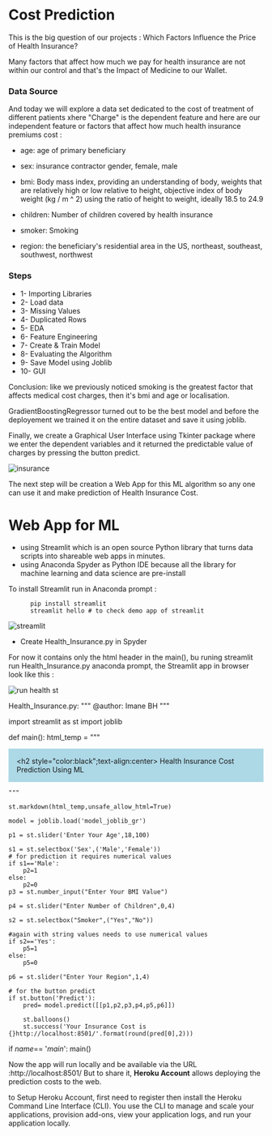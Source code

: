 # Cost Prediction

This is the big question of our projects : Which Factors Influence the Price of Health Insurance?

Many factors that affect how much we pay for health insurance are not within our control and that's the Impact of Medicine to our Wallet.

### Data Source 
And today we will explore a data set dedicated to the cost of treatment of different patients xhere "Charge" is the dependent feature and here are our independent feature or factors that affect how much health insurance premiums cost :

 - age: age of primary beneficiary

 - sex: insurance contractor gender, female, male

 - bmi: Body mass index, providing an understanding of body, weights that are relatively high or low relative to height, 
        objective index of body weight (kg / m ^ 2) using the ratio of height to weight, ideally 18.5 to 24.9

 - children: Number of children covered by health insurance

 - smoker: Smoking

 - region: the beneficiary's residential area in the US, northeast, southeast, southwest, northwest
### Steps

- 1- Importing Libraries
- 2- Load data
- 3- Missing Values
- 4- Duplicated Rows
- 5- EDA
- 6- Feature Engineering
- 7- Create & Train Model
- 8- Evaluating the Algorithm
- 9- Save Model using Joblib
- 10- GUI


Conclusion: like we previously noticed smoking is the greatest factor that affects medical cost charges, then it's bmi and age or localisation.

GradientBoostingRegressor turned out to be the best model and before the deployement we trained it on the entire dataset and save it using joblib.

Finally, we create a Graphical User Interface using Tkinter package where we enter the dependent variables and it returned the predictable value of charges by pressing the button predict.

![insurance](https://user-images.githubusercontent.com/26963240/140522884-c97e8c43-fce3-4504-bfe1-35b87c19918b.png)

The next step will be creation a Web App for this ML algorithm so any one can use it and make prediction of Health Insurance Cost.

# Web App for ML
- using Streamlit which is an open source Python library that turns data scripts into shareable web apps in minutes.
- using Anaconda Spyder as Python IDE because all the library for machine learning and data science are pre-install

To install Streamlit run in Anaconda prompt : 

          pip install streamlit
          streamlit hello # to check demo app of streamlit
![streamlit](https://user-images.githubusercontent.com/26963240/141477417-8f6753eb-1007-41c3-8286-cac94bdcea36.png)

- Create Health_Insurance.py in Spyder 

For now it contains only the html header in the main(), bu runing streamlit run Health_Insurance.py anaconda prompt, the Streamlit app in browser look like this :

![run health st](https://user-images.githubusercontent.com/26963240/141482709-3025e045-8cfa-4de4-b0ea-7651f7297dba.png)

Health_Insurance.py: 
"""
@author: Imane BH
"""

import streamlit as st
import joblib


def main():
    html_temp = """
    <div style="background-color:lightblue;padding:16px">
    <h2 style="color:black";text-align:center> Health Insurance Cost Prediction Using ML</h2>
    </div>
    
    """
    
    st.markdown(html_temp,unsafe_allow_html=True)
    
    model = joblib.load('model_joblib_gr')
    
    p1 = st.slider('Enter Your Age',18,100)
       
    s1 = st.selectbox('Sex',('Male','Female'))
    # for prediction it requires numerical values
    if s1=='Male':
        p2=1
    else:
        p2=0
    p3 = st.number_input("Enter Your BMI Value")
    
    p4 = st.slider("Enter Number of Children",0,4)
    
    s2 = st.selectbox("Smoker",("Yes","No"))
    
    #again with string values needs to use numerical values
    if s2=='Yes':
        p5=1
    else:
        p5=0
    
    p6 = st.slider("Enter Your Region",1,4)
    
    # for the button predict
    if st.button('Predict'):
        pred= model.predict([[p1,p2,p3,p4,p5,p6]])
        
        st.balloons()
        st.success('Your Insurance Cost is {}http://localhost:8501/'.format(round(pred[0],2)))
if _name_== '_main_':
    main()

Now the app will run locally and be available via the URL :http://localhost:8501/
But to share it, __Heroku Account__ allows deploying the prediction costs to the web.

to Setup Heroku Account, first need to register then install the Heroku Command Line Interface (CLI). You use the CLI to manage and scale your applications, provision add-ons, view your application logs, and run your application locally.




